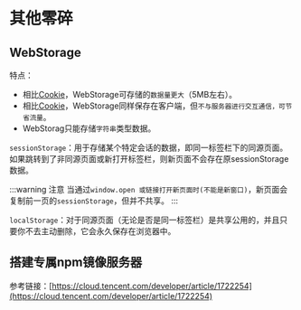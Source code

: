# 其他零碎

## WebStorage

特点：

- 相比[Cookie]，WebStorage可存储的`数据量更大`（5MB左右）。
- 相比[Cookie]，WebStorage同样保存在客户端，但`不与服务器进行交互通信，可节省流量`。
- WebStorag只能存储`字符串`类型数据。

`sessionStorage`：用于存储某个特定会话的数据，即同一标签栏下的同源页面。如果跳转到了非同源页面或新打开标签栏，则新页面不会存在原sessionStorage数据。

:::warning 注意
当通过`window.open 或链接打开新页面时(不能是新窗口)`，新页面会复制前一页的`sessionStorage`，但并不共享。
:::

`localStorage`：对于同源页面（无论是否是同一标签栏）是共享公用的，并且只要你不去主动删除，它会永久保存在浏览器中。


## 搭建专属npm镜像服务器

参考链接：[https://cloud.tencent.com/developer/article/1722254](https://cloud.tencent.com/developer/article/1722254)


[Cookie]:/principle/cookie_session#cookie
